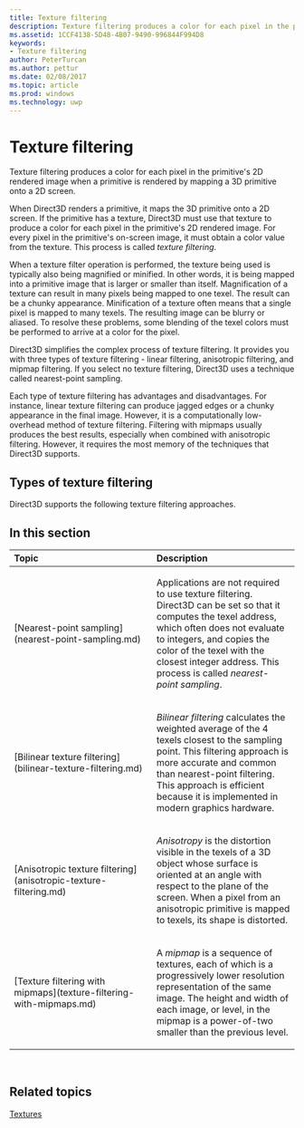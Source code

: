 ---title: Texture filteringdescription: Texture filtering produces a color for each pixel in the primitive's 2D rendered image when a primitive is rendered by mapping a 3D primitive onto a 2D screen.ms.assetid: 1CCF4138-5D48-4B07-9490-996844F994D8keywords:- Texture filteringauthor: PeterTurcanms.author: petturms.date: 02/08/2017ms.topic: articlems.prod: windowsms.technology: uwp---# Texture filteringTexture filtering produces a color for each pixel in the primitive's 2D rendered image when a primitive is rendered by mapping a 3D primitive onto a 2D screen.When Direct3D renders a primitive, it maps the 3D primitive onto a 2D screen. If the primitive has a texture, Direct3D must use that texture to produce a color for each pixel in the primitive's 2D rendered image. For every pixel in the primitive's on-screen image, it must obtain a color value from the texture. This process is called *texture filtering*.When a texture filter operation is performed, the texture being used is typically also being magnified or minified. In other words, it is being mapped into a primitive image that is larger or smaller than itself. Magnification of a texture can result in many pixels being mapped to one texel. The result can be a chunky appearance. Minification of a texture often means that a single pixel is mapped to many texels. The resulting image can be blurry or aliased. To resolve these problems, some blending of the texel colors must be performed to arrive at a color for the pixel.Direct3D simplifies the complex process of texture filtering. It provides you with three types of texture filtering - linear filtering, anisotropic filtering, and mipmap filtering. If you select no texture filtering, Direct3D uses a technique called nearest-point sampling.Each type of texture filtering has advantages and disadvantages. For instance, linear texture filtering can produce jagged edges or a chunky appearance in the final image. However, it is a computationally low-overhead method of texture filtering. Filtering with mipmaps usually produces the best results, especially when combined with anisotropic filtering. However, it requires the most memory of the techniques that Direct3D supports.## <span id="Types-of-texture-filtering"></span><span id="types-of-texture-filtering"></span><span id="TYPES-OF-TEXTURE-FILTERING"></span>Types of texture filteringDirect3D supports the following texture filtering approaches.## <span id="in-this-section"></span>In this section<table><colgroup><col width="50%" /><col width="50%" /></colgroup><thead><tr class="header"><th align="left">Topic</th><th align="left">Description</th></tr></thead><tbody><tr class="odd"><td align="left"><p>[Nearest-point sampling](nearest-point-sampling.md)</p></td><td align="left"><p>Applications are not required to use texture filtering. Direct3D can be set so that it computes the texel address, which often does not evaluate to integers, and copies the color of the texel with the closest integer address. This process is called <em>nearest-point sampling</em>.</p></td></tr><tr class="even"><td align="left"><p>[Bilinear texture filtering](bilinear-texture-filtering.md)</p></td><td align="left"><p><em>Bilinear filtering</em> calculates the weighted average of the 4 texels closest to the sampling point. This filtering approach is more accurate and common than nearest-point filtering. This approach is efficient because it is implemented in modern graphics hardware.</p></td></tr><tr class="odd"><td align="left"><p>[Anisotropic texture filtering](anisotropic-texture-filtering.md)</p></td><td align="left"><p><em>Anisotropy</em> is the distortion visible in the texels of a 3D object whose surface is oriented at an angle with respect to the plane of the screen. When a pixel from an anisotropic primitive is mapped to texels, its shape is distorted.</p></td></tr><tr class="even"><td align="left"><p>[Texture filtering with mipmaps](texture-filtering-with-mipmaps.md)</p></td><td align="left"><p>A <em>mipmap</em> is a sequence of textures, each of which is a progressively lower resolution representation of the same image. The height and width of each image, or level, in the mipmap is a power-of-two smaller than the previous level.</p></td></tr></tbody></table> ## <span id="related-topics"></span>Related topics[Textures](textures.md)  
